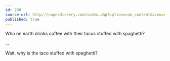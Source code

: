 ```yaml
---
id: 230
source-url: http://superdickery.com/index.php?option=com_content&view=category&layout=blog&id=29&Itemid=46&limitstart=295
published: true
---
```


<p>Who on earth drinks coffee with their tacos stuffed with spaghetti?</p>

<p>...</p>

<p>Wait, why is the taco stuffed with spaghetti?</p>
 

